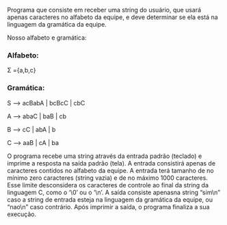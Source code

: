 Programa que consiste em receber uma string do usuário, que usará apenas caracteres no alfabeto da equipe, 
e deve determinar se ela está na linguagem da gramática
da equipe.

Nosso alfabeto e gramática:
### Alfabeto: 
Σ ={a,b,c}
### Gramática:
S —> acBabA | bcBcC | cbC

A —> abaC | baB | cb

B —> cC | abA | b

C —> aaB | cA | ba

O programa recebe uma string através da entrada padrão (teclado) e imprime a resposta na saída padrão (tela). 
A entrada consistirá apenas de caracteres contidos no alfabeto da equipe. A entrada
terá tamanho de no mínimo zero caracteres (string vazia) e de no máximo 1000 caracteres. Esse limite
desconsidera os caracteres de controle ao final da string da linguagem C, como o ‘\0’ ou o ‘\n’. 
A saída consiste apenasna string “sim\n” caso a string de entrada esteja na linguagem da gramática
da equipe, ou “nao\n” caso contrário. Após imprimir a saída, o programa finaliza a sua execução.
